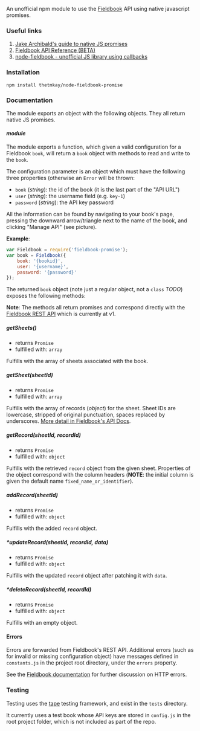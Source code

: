 An unofficial npm module to use the [Fieldbook](https://fieldbook.com) API using native javascript promises.

### Useful links

1. [Jake Archibald's guide to native JS promises](http://www.html5rocks.com/en/tutorials/es6/promises/)
2. [Fieldbook API Reference (BETA)](https://github.com/fieldbook/api-docs)
3. [node-fieldbook - unofficial JS library using callbacks](https://github.com/connormckelvey/node-fieldbook/) 

### Installation

````
npm install thetmkay/node-fieldbook-promise
````

### Documentation

The module exports an object with the following objects. They all return native JS promises.

#### *module*

The module exports a function, which given a valid configuration for a Fieldbook `book`, will return a `book` object with methods to read and write to the `book`.

The configuration parameter is an object which must have the following three properties (otherwise an `Error` will be thrown:

- `book` (*string*): the id of the book (it is the last part of the "API URL")
- `user` (*string*): the username field (e.g. `key-1`)
- `password` (*string*): the API key password

All the information can be found by navigating to your book's page, pressing the downward arrow/triangle next to the name of the book, and clicking "Manage API" (see picture).

**Example**:

````javascript
var Fieldbook = require('fieldbook-promise');
var book = Fieldbook({
	book: '{bookid}',
	user: '{username}',
	password: '{password}'
});
````

The returned `book` object (note just a regular object, not a `class` *TODO*) exposes the following methods:

**Note**: The methods all return promises and correspond directly with the [Fieldbook REST API](https://github.com/fieldbook/api-docs/blob/master/reference.md) which is currently at v1.

##### *getSheets()*

- returns `Promise`
- fulfilled with: `array`

Fulfills with the array of sheets associated with the book. 

##### *getSheet(sheetId)*

- returns `Promise`
- fulfilled with: `array`

Fulfills with the array of records (*object*) for the sheet. Sheet IDs are lowercase, stripped of original punctuation, spaces replaced by underscores. [More detail in Fieldbook's API Docs](https://github.com/fieldbook/api-docs/blob/master/reference.md#sheet-titles--field-names).

##### *getRecord(sheetId, recordId)*

- returns `Promise`
- fulfilled with: `object`

Fulfills with the retrieved `record` object from the given sheet. Properties of the object correspond with the column headers (**NOTE**: the initial column is given the default name `fixed_name_or_identifier`).


##### *addRecord(sheetId)*

- returns `Promise`
- fulfilled with: `object`

Fulfills with the added `record` object.

##### *updateRecord(sheetId, recordId, data)

- returns `Promise`
- fulfilled with: `object`

Fulfills with the updated `record` object after patching it with `data`. 

##### *deleteRecord(sheetId, recordId)

- returns `Promise`
- fulfilled with: `object`

Fulfills with an empty object.

#### Errors

Errors are forwarded from Fieldbook's REST API. Additional errors (such as for invalid or missing configuration object) have messages defined in `constants.js` in the project root directory, under the `errors` property.

See the [Fieldbook documentation](https://github.com/fieldbook/api-docs/blob/master/reference.md) for further discussion on HTTP errors.

### Testing

Testing uses the [tape](https://github.com/substack/tape) testing framework, and exist in the `tests` directory. 

It currently uses a test book whose API keys are stored in `config.js` in the root project folder, which is not included as part of the repo.



